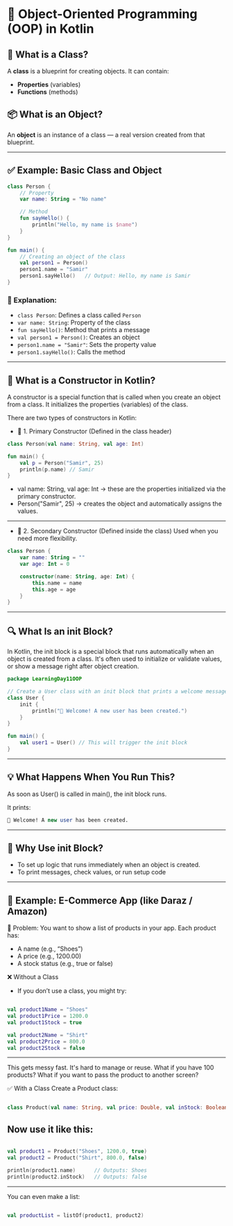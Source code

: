# 🚀 Object-Oriented Programming (OOP) in Kotlin

## 🧱 What is a Class?

A **class** is a blueprint for creating objects. It can contain:

* **Properties** (variables)
* **Functions** (methods)

## 📦 What is an Object?

An **object** is an instance of a class — a real version created from that blueprint.

---

## ✅ Example: Basic Class and Object

```kotlin
class Person {
    // Property
    var name: String = "No name"

    // Method
    fun sayHello() {
        println("Hello, my name is $name")
    }
}

fun main() {
    // Creating an object of the class
    val person1 = Person()
    person1.name = "Samir"
    person1.sayHello()   // Output: Hello, my name is Samir
}
```

### 🧠 Explanation:

* `class Person`: Defines a class called `Person`
* `var name: String`: Property of the class
* `fun sayHello()`: Method that prints a message
* `val person1 = Person()`: Creates an object
* `person1.name = "Samir"`: Sets the property value
* `person1.sayHello()`: Calls the method

---

## 🔹 What is a Constructor in Kotlin?
A constructor is a special function that is called when you create an object from a class. It initializes the properties (variables) of the class.

There are two types of constructors in Kotlin:

* 🔸 1. Primary Constructor (Defined in the class header)

```kotlin
class Person(val name: String, val age: Int)

fun main() {
    val p = Person("Samir", 25)
    println(p.name) // Samir
}
```
* val name: String, val age: Int → these are the properties initialized via the primary constructor.
* Person("Samir", 25) → creates the object and automatically assigns the values.

---

*  🔸 2. Secondary Constructor (Defined inside the class)
Used when you need more flexibility.

```kotlin
class Person {
    var name: String = ""
    var age: Int = 0

    constructor(name: String, age: Int) {
        this.name = name
        this.age = age
    }
}
```

---

## 🔍 What Is an init Block?

In Kotlin, the init block is a special block that runs automatically when an object is created from a class. It's often used to initialize or validate values, or show a message right after object creation.

```kotlin
package LearningDay11OOP

// Create a User class with an init block that prints a welcome message
class User {
    init {
        println("🎉 Welcome! A new user has been created.")
    }
}

fun main() {
    val user1 = User() // This will trigger the init block
}
```
---

## 💡 What Happens When You Run This?
As soon as User() is called in main(), the init block runs.

It prints: 

```sql
🎉 Welcome! A new user has been created.
```

---

## 🧠 Why Use init Block?

* To set up logic that runs immediately when an object is created.
* To print messages, check values, or run setup code
---

## 📱 Example: E-Commerce App (like Daraz / Amazon)
🧾 Problem:
You want to show a list of products in your app. Each product has:

* A name (e.g., “Shoes”)
* A price (e.g., 1200.00)
* A stock status (e.g., true or false)

❌ Without a Class
* If you don’t use a class, you might try:

```kotlin

val product1Name = "Shoes"
val product1Price = 1200.0
val product1Stock = true

val product2Name = "Shirt"
val product2Price = 800.0
val product2Stock = false
```
---
This gets messy fast. It's hard to manage or reuse.
What if you have 100 products? What if you want to pass the product to another screen?

✅ With a Class
Create a Product class:

```kotlin

class Product(val name: String, val price: Double, val inStock: Boolean)
```
Now use it like this:
---
```kotlin

val product1 = Product("Shoes", 1200.0, true)
val product2 = Product("Shirt", 800.0, false)

println(product1.name)      // Outputs: Shoes
println(product2.inStock)   // Outputs: false
```
---
You can even make a list:
```kotlin

val productList = listOf(product1, product2)
```
